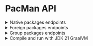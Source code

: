 # PacMan API

<details>
  <summary>Native packages endpoints</summary>

### Get installed packages (explicit)
```bash
curl -i -X GET "http://localhost:8080/api/v1/native/packages/installed/explicit"
```

### Get installed packages (explicit). Lite version (name and version)
```bash
curl -i -X GET "http://localhost:8080/api/v1/native/packages/installed/explicit/lite"
```

### Get packages to upgrade
```bash
curl -i -X GET "http://localhost:8080/api/v1/native/packages/upgrade?password=$rootPassword"
```

#### Response when root password is wrong
```
HTTP/1.1 400
{"message": "Wrong root password"}
```

#### Response when no package to upgrade
```
HTTP/1.1 204
```

### Get installed package by name
```bash
curl -i -X GET "http://localhost:8080/api/v1/native/packages/vlc"
```

#### Response when package not found
```
HTTP/1.1 404
{"message":"Package 'vlcs' not found"}
```
</details>


<details>
  <summary>Foreign packages endpoints</summary>

### Get installed packages (explicit)
```bash
curl -i -X GET "http://localhost:8080/api/v1/foreign/packages/installed/explicit"
```

### Get installed packages (explicit). Lite version (name and version)
```bash
curl -i -X GET "http://localhost:8080/api/v1/foreign/packages/installed/explicit/lite"
```

### Get packages to upgrade
```bash
curl -i -X GET "http://localhost:8080/api/v1/foreign/packages/upgrade?password=$rootPassword"
```

#### Response when root password is wrong
```
HTTP/1.1 400
{"message": "Wrong root password"}
```

#### Response when no package to upgrade
```
HTTP/1.1 204
```

### Get installed package by name
```commandline
curl -i -X GET "http://localhost:8080/api/v1/foreign/packages/google-chrome"
```

#### Response when package not found
```
HTTP/1.1 404
{"message":"Package 'vlcs' not found"}
```
</details>

<details>
  <summary>Group packages endpoints</summary>

### Get groups name
```bash
curl -i -X GET "http://localhost:8080/api/v1/native/groups"
```

### Get package names by group name
```bash
curl -i -X GET "http://localhost:8080/api/v1/native/groups/{name}"
```

### Get package by package group name
```bash
curl -i -X GET "http://localhost:8080/api/v1/native/groups/package/{name}"
```
</details>

<details>
  <summary>Compile and run with JDK 21 GraalVM</summary>

## Install JDK 21 GraalVM
```bash
yay -S jdk21-graalvm-bin
```

## Compile 
```bash
export JAVA_HOME=/usr/lib/jvm/java-21-graalvm
./mvnw native:compile -Pnative -DskipTests
```

## Run
```bash
./target/pacman-api 
```
</details>